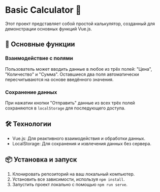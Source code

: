 # Basic Calculator 🧮

Этот проект представляет собой простой калькулятор, созданный для демонстрации основных функций Vue.js.

## 🚀 Основные функции

### Взаимодействие с полями
Пользователь может вводить данные в любое из трёх полей: "Цена", "Количество" и "Сумма". Оставшиеся два поля автоматически пересчитываются на основе введённого значения.

### Сохранение данных
При нажатии кнопки "Отправить" данные из всех трёх полей сохраняются в `localStorage` для последующего доступа.

## 🛠 Технологии

- Vue.js: Для реактивного взаимодействия и обработки данных.
- LocalStorage: Для сохранения и извлечения данных без сервера.

## 📦 Установка и запуск

1. Клонировать репозиторий на ваш локальный компьютер.
2. Установить все зависимости, используя `npm install`.
3. Запустить проект локально с помощью `npm run serve`.

